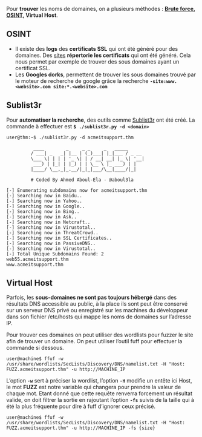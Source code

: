 
Pour **trouver** les noms de domaines, on a plusieurs méthodes : **[Brute force](Decouvertes_du_contenu##__Automatised_Discovery__), [OSINT](Osint-Utils), Virtual Host**.

## __OSINT__

- Il existe des **logs** des **certificats SSL** qui ont été généré pour des domaines. Des [sites](https://crt.sh/) **répertorie les certificats** qui ont été généré. Cela nous permet par exemple de trouver des sous domaines ayant un certificat SSL.
- Les **Googles dorks**, permettent de trouver les sous domaines trouvé par le moteur de recherche de google grâce la recherche **`-site:www.<website>.com site:*.<website>.com`**

## __Sublist3r__

Pour **automatiser la recherche**, des outils comme [Sublist3r](https://github.com/aboul3la/Sublist3r) ont été créé.
La commande à effectuer est **`$ ./sublist3r.py -d <domain>`**

```shell
user@thm:~$ ./sublist3r.py -d acmeitsupport.thm  
  
          ____        _     _ _     _   _____  
         / ___| _   _| |__ | (_)___| |_|___ / _ __  
         \___ \| | | | '_ \| | / __| __| |_ \| '__|  
          ___) | |_| | |_) | | \__ \ |_ ___) | |  
         |____/ \__,_|_.__/|_|_|___/\__|____/|_|  
  
         # Coded By Ahmed Aboul-Ela - @aboul3la  
  
[-] Enumerating subdomains now for acmeitsupport.thm  
[-] Searching now in Baidu..  
[-] Searching now in Yahoo..  
[-] Searching now in Google..  
[-] Searching now in Bing..  
[-] Searching now in Ask..  
[-] Searching now in Netcraft..  
[-] Searching now in Virustotal..  
[-] Searching now in ThreatCrowd..  
[-] Searching now in SSL Certificates..  
[-] Searching now in PassiveDNS..  
[-] Searching now in Virustotal..  
[-] Total Unique Subdomains Found: 2  
web55.acmeitsupport.thm  
www.acmeitsupport.thm
```


## __Virtual Host__

Parfois, les **sous-domaines ne sont pas toujours hébergé** dans des résultats DNS accessible au public, à la place ils sont peut être conservé sur un serveur DNS privé ou enregistré sur les machines du développeur dans son fichier /etc/hosts qui mappe les noms de domaines sur l’adresse IP.

Pour trouver ces domaines on peut utiliser des wordlists pour fuzzer le site afin de trouver un domaine.
On peut utiliser l’outil fuff pour effectuer la commande si dessous. 

```shell
user@machine$ ffuf -w /usr/share/wordlists/SecLists/Discovery/DNS/namelist.txt -H "Host: FUZZ.acmeitsupport.thm" -u http://MACHINE_IP
```

L’option **`-w`** sert à préciser la wordlist, l’option **`-H`** modifie un entête ici Host, le mot **FUZZ** est notre variable qui changera pour prendre la valeur de chaque mot.
Etant donné que cette requête renverra forcement un résultat valide, on doit filtrer la sortie en rajoutant l’option **`-fs`** suivis de la taille qui à été la plus fréquente pour dire à fuff d’ignorer ceux précisé. 

```shell
user@machine$ ffuf -w /usr/share/wordlists/SecLists/Discovery/DNS/namelist.txt -H "Host: FUZZ.acmeitsupport.thm" -u http://MACHINE_IP -fs {size}
```

